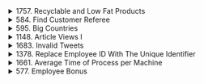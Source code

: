 <details>
  <summary> 1757. Recyclable and Low Fat Products</summary> 

> **Table: Products**  
>   
> | Column Name | Type    |  
> |-------------|---------|  
> | product_id  | int     |  
> | low_fats    | enum    |  
> | recyclable  | enum    |  
>   
> - `product_id` is the primary key (column with unique values) for this table.  
> - `low_fats` is an `ENUM` (category) of type `('Y', 'N')` where `'Y'` means this product is low fat and `'N'` means it is not.  
> - `recyclable` is an `ENUM` (category) of types `('Y', 'N')` where `'Y'` means this product is recyclable and `'N'` means it is not.  
>   
> **Problem Statement:**  
> Write a solution to find the IDs of products that are both low fat and recyclable.  
> Return the result table in any order.  
> The result format is in the following example.  
> 
> **Solution:**
> 
> ```sql  
> SELECT  
>     product_id  
> FROM Products  
> WHERE low_fats = 'Y'   -- Filters only products that are low fat  
>   AND recyclable = 'Y'; -- Filters only products that are recyclable  
> ```  
>   
> **Output:**  
>   
> | product_id |  
> |------------|  
> | 1          |  
> | 3          |  
>   
> **Explanation:**  
> - The query selects the `product_id` from the `Products` table.  
> - It uses the `WHERE` clause to filter the rows where both `low_fats` and `recyclable` columns have the value `'Y'`.  
> - This ensures that only products that are both low fat and recyclable are returned.

</details>


<details>
  <summary> 584. Find Customer Referee</summary> 

> **Table: Customer**  
>   
> | Column Name | Type    |  
> |-------------|---------|  
> | id          | int     |  
> | name        | varchar |  
> | referee_id  | int     |  
>   
> - `id` is the primary key column for this table.  
> - Each row of this table indicates the `id` of a customer, their `name`, and the `id` of the customer who referred them.  
>   
> **Problem Statement:**  
> Find the names of the customers that are not referred by the customer with `id = 2`.  
> Return the result table in any order.  
> The result format is in the following example.  
> 
> **Solution:**
> 
> ```sql  
> SELECT name  
> FROM Customer  
> WHERE 1=1
> AND referee_id IS NULL -- Filters customers who were not referred
> OR referee_id != 2;  -- by customer with id = 2 or have no referee 
> ```  
>   
> **Output:**  
>   
> | name |  
> |------|  
> | Will |  
> | Jane |  
> | Bill |  
> | Zack |  
>   
> **Explanation:**  
> - The query selects the `name` from the `Customer` table.  
> - It uses the `WHERE` clause to filter rows where `referee_id` is either `NULL` or not equal to `2`.  
> - This ensures that only customers who are not referred by the customer with `id = 2` are returned.

</details>

<details>
  <summary> 595. Big Countries</summary> 

> **Table: World**  
>   
> | Column Name | Type    |  
> |-------------|---------|  
> | name        | varchar |  
> | continent   | varchar |  
> | area        | int     |  
> | population  | int     |  
> | gdp         | bigint  |  
>   
> - `name` is the primary key (column with unique values) for this table.  
> - Each row of this table gives information about the name of a country, the continent to which it belongs, its area, the population, and its GDP value.  
>   
> **Problem Statement:**  
> A country is considered big if:  
> - it has an area of at least three million (i.e., 3000000 km²), or  
> - it has a population of at least twenty-five million (i.e., 25000000).  
> Write a solution to find the `name`, `population`, and `area` of the big countries.  
> Return the result table in any order.  
> The result format is in the following example.  
> 
> **Solution:**
> 
> ```sql  
> SELECT name, population, area  
> FROM World  
> WHERE area >= 3000000 OR population >= 25000000;  -- Filters countries with area >= 3,000,000 or population >= 25,000,000  
> ```  
>   
> **Output:**  
>   
> | name        | population | area    |  
> |-------------|------------|---------|  
> | Afghanistan | 25500100   | 652230  |  
> | Algeria     | 37100000   | 2381741 |  
>   
> **Explanation:**  
> - The query selects the `name`, `population`, and `area` from the `World` table.  
> - It uses the `WHERE` clause to filter the rows where either `area` is greater than or equal to `3000000` or `population` is greater than or equal to `25000000`.  
> - This ensures that only the big countries are returned.

</details>

<details>
  <summary> 1148. Article Views I</summary> 

> **Table: Views**  
>   
> | Column Name | Type    |  
> |-------------|---------|  
> | article_id  | int     |  
> | author_id   | int     |  
> | viewer_id   | int     |  
> | view_date   | date    |  
>   
> - There is no primary key (column with unique values) for this table; the table may have duplicate rows.  
> - Each row of this table indicates that some viewer viewed an article (written by some author) on some date.  
> - Note that equal `author_id` and `viewer_id` indicate the same person.  
>   
> **Problem Statement:**  
> Write a solution to find all the authors that viewed at least one of their own articles.  
> Return the result table sorted by `id` in ascending order.  
> The result format is in the following example.
> 
> **Solution:**
> 
> ```sql  
> SELECT DISTINCT author_id AS id  
> FROM Views  
> WHERE author_id = viewer_id  -- Filters rows where the author viewed their own article  
> ORDER BY author_id;  -- Orders the result by id in ascending order  
> ```  
>   
> **Output:**  
>   
> | id |  
> |----|  
> | 4  |  
> | 7  |  
>   
> **Explanation:**  
> - The query selects distinct `author_id` from the `Views` table where the `author_id` is the same as `viewer_id`.  
> - This condition checks if an author has viewed their own article.  
> - The result is sorted in ascending order by `id`.

</details>

<details>
  <summary> 1683. Invalid Tweets</summary> 

> **Table: Tweets**  
>   
> | Column Name | Type    |  
> |-------------|---------|  
> | tweet_id    | int     |  
> | content     | varchar |  
>   
> - `tweet_id` is the primary key (column with unique values) for this table.  
> - This table contains all the tweets in a social media app.  
>   
> **Problem Statement:**  
> Write a solution to find the IDs of the invalid tweets. A tweet is considered invalid if the number of characters used in the content of the tweet is strictly greater than 15.  
> Return the result table in any order.  
> The result format is in the following example.
> 
> **Solution:**
> 
> ```sql  
> SELECT tweet_id  
> FROM Tweets  
> WHERE LENGTH(content) > 15;  -- Filters tweets where the content length is greater than 15 characters  
> ```  
>   
> **Output:**  
>   
> | tweet_id |  
> |----------|  
> | 2        |  
>   
> **Explanation:**  
> - The query selects `tweet_id` from the `Tweets` table where the length of `content` is greater than 15 characters.  
> - This ensures that only the IDs of invalid tweets are returned.

</details>


<details>
  <summary> 1378. Replace Employee ID With The Unique Identifier</summary> 

> **Table: Employees**  
>   
> | Column Name | Type    |  
> |-------------|---------|  
> | id          | int     |  
> | name        | varchar |  
>   
> - `id` is the primary key (column with unique values) for this table.  
> - Each row of this table contains the `id` and the `name` of an employee in a company.  
>   
> **Table: EmployeeUNI**  
>   
> | Column Name | Type    |  
> |-------------|---------|  
> | id          | int     |  
> | unique_id   | int     |  
>   
> - `(id, unique_id)` is the primary key (combination of columns with unique values) for this table.  
> - Each row of this table contains the `id` and the corresponding `unique_id` of an employee in the company.  
>   
> **Problem Statement:**  
> Write a solution to show the `unique_id` of each user. If a user does not have a `unique_id`, show `null`.  
> Return the result table in any order.  
> The result format is in the following example.
> 
> **Solution:**
> 
> ```sql  
> SELECT u.unique_id, e.name  
> FROM Employees AS e  
> LEFT JOIN EmployeeUNI AS u ON u.id = e.id;  -- Joins the tables on employee id and retrieves unique_id; null if not found  
> ```  
>   
> **Output:**  
>   
> | unique_id | name     |  
> |-----------|----------|  
> | null      | Alice    |  
> | null      | Bob      |  
> | 2         | Meir     |  
> | 3         | Winston  |  
> | 1         | Jonathan |  
>   
> **Explanation:**  
> - The query performs a `LEFT JOIN` between the `Employees` and `EmployeeUNI` tables on the `id` column.  
> - It selects the `unique_id` and `name` of each employee. If an employee does not have a `unique_id`, the result is `null`.

</details>

<details>
  <summary>1661. Average Time of Process per Machine</summary> 

> **Table: Activity**  
>   
> | Column Name    | Type    |  
> |----------------|---------|  
> | machine_id     | int     |  
> | process_id     | int     |  
> | activity_type  | enum    |  
> | timestamp      | float   |  
>   
> - `machine_id`: The ID of the machine.  
> - `process_id`: The ID of the process running on the machine.  
> - `activity_type`: An ENUM of either `'start'` or `'end'`, indicating the beginning and end of a process.  
> - `timestamp`: A float representing the time in seconds when the activity occurred.  
> 
> **Problem Statement:**  
> Write a solution to find the average time each machine takes to complete a process.  
> The time for a process is calculated by subtracting the 'start' timestamp from the 'end' timestamp.  
> The result should include the `machine_id` and the average processing time, rounded to 3 decimal places.
> 
> **Solution:**
> 
> ```sql
> SELECT 
>     a.machine_id, 
>     ROUND(AVG(b.timestamp - a.timestamp), 3) AS processing_time
> FROM 
>     Activity AS a
> JOIN 
>     Activity AS b
> ON 
>     a.machine_id = b.machine_id
>     AND a.process_id = b.process_id
>     AND a.activity_type = 'start'
>     AND b.activity_type = 'end'
> GROUP BY 
>     a.machine_id;
> ```
> **Output:**  
> | machine_id | processing_time |
> | ---------- | --------------- |
> | 0          | 0.894           |
> | 1          | 0.995           |
> | 2          | 1.456           |
>
> **Explanation:**
>
> The query joins the Activity table to itself to match the start and end times of each process.
> It then calculates the time difference between the 'start' and 'end' timestamps for each process.
> The result is grouped by machine_id, and the average processing time for each machine is returned.
> The AVG function calculates the average processing time for each machine, and the ROUND function rounds it to 3 decimal places.

</details>

<details>
  <summary>577. Employee Bonus</summary> 

> **Table: Employee**  
>   
> | Column Name | Type    |  
> |-------------|---------|  
> | empId       | int     |  
> | name        | varchar |  
> | supervisor  | int     |  
> | salary      | int     |  
>   
> - `empId` is the primary key of the Employee table.  
> - Each row represents an employee's information, including their `empId`, `name`, `supervisor`, and `salary`.  

> **Table: Bonus**  
>   
> | Column Name | Type    |  
> |-------------|---------|  
> | empId       | int     |  
> | bonus       | int     |  
>   
> - `empId` is the primary key of the Bonus table and a foreign key to `empId` in the Employee table.  
> - Each row represents the `empId` of an employee and their respective `bonus`.  
>   
> **Problem Statement:**  
> Write a query to return the `name` and `bonus` of each employee whose bonus is less than 1000 or is missing (null).  
> Return the result in any order.
> 
> **Solution:**
> 
> ```sql
> SELECT 
>     e.name, 
>     b.bonus 
> FROM 
>     Employee e
> LEFT JOIN 
>     Bonus b ON e.empID = b.empID
> WHERE 
>     b.bonus < 1000 OR b.bonus IS NULL;
> ```
> **Output:**  
> | name | bonus |
> | ---- | ----- |
> | Brad | null  |
> | John | null  |
> | Dan  | 500   |
>
> **Explanation:**  
> The query performs a LEFT JOIN between the Employee and Bonus tables to ensure that all employees are included, even if they have no bonus (null).  
> The WHERE clause filters the employees who either have a bonus less than 1000 or no bonus at all.  
> The result returns the names of employees along with their respective bonus amounts, or null if they have no bonus.  


</details>


